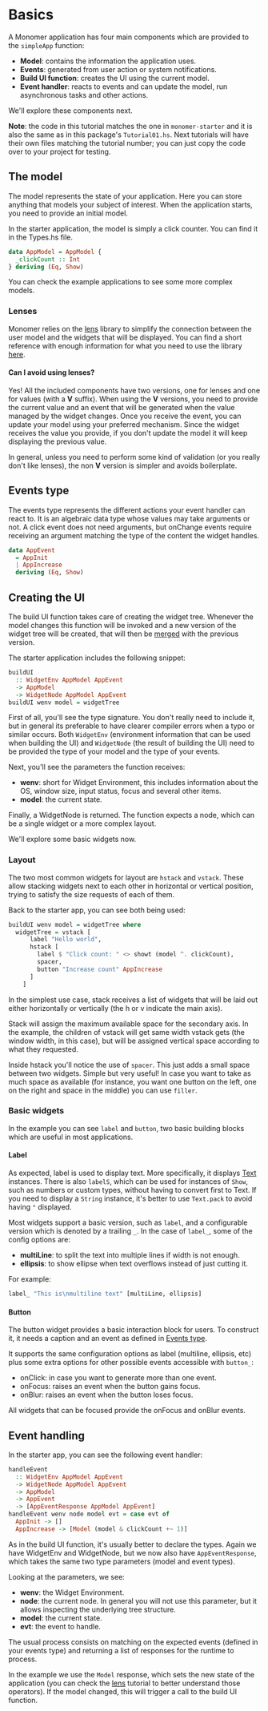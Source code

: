 # Basics

A Monomer application has four main components which are provided to the
`simpleApp` function:

- **Model**: contains the information the application uses.
- **Events**: generated from user action or system notifications.
- **Build UI function**: creates the UI using the current model.
- **Event handler**: reacts to events and can update the model, run asynchronous 
tasks and other actions.

We'll explore these components next.

**Note**: the code in this tutorial matches the one in `monomer-starter` and it
is also the same as in this package's `Tutorial01.hs`. Next tutorials will have
their own files matching the tutorial number; you can just copy the code over to
your project for testing.

## The model

The model represents the state of your application. Here you can store anything
that models your subject of interest. When the application starts, you need to
provide an initial model.

In the starter application, the model is simply a click counter. You can find it
in the Types.hs file.

```haskell
data AppModel = AppModel {
  _clickCount :: Int
} deriving (Eq, Show)
```

You can check the example applications to see some more complex models.

### Lenses

Monomer relies on the [lens](https://hackage.haskell.org/package/lens) library
to simplify the connection between the user model and the widgets that will be
displayed. You can find a short reference with enough information for what you
need to use the library [here](external/01-lenses.md).

#### Can I avoid using lenses?

Yes! All the included components have two versions, one for lenses and one for
values (with a **V** suffix). When using the **V** versions, you need to provide
the current value and an event that will be generated when the value managed by
the widget changes. Once you receive the event, you can update your model using
your preferred mechanism. Since the widget receives the value you provide, if
you don't update the model it will keep displaying the previous value.

In general, unless you need to perform some kind of validation (or you really
don't like lenses), the non **V** version is simpler and avoids boilerplate.

## Events type

The events type represents the different actions your event handler can react
to. It is an algebraic data type whose values may take arguments or not. A click
event does not need arguments, but onChange events require receiving an argument
matching the type of the content the widget handles.

```haskell
data AppEvent
  = AppInit
  | AppIncrease
  deriving (Eq, Show)
```

## Creating the UI

The build UI function takes care of creating the widget tree. Whenever the model
changes this function will be invoked and a new version of the widget tree will
be created, that will then be [merged](../reference/01-merge-process.md) with
the previous version.

The starter application includes the following snippet:

```haskell
buildUI
  :: WidgetEnv AppModel AppEvent
  -> AppModel
  -> WidgetNode AppModel AppEvent
buildUI wenv model = widgetTree
```

First of all, you'll see the type signature. You don't really need to include
it, but in general its preferable to have clearer compiler errors when a typo
or similar occurs. Both `WidgetEnv` (environment information that can be used
when building the UI) and `WidgetNode` (the result of building the UI) need to
be provided the type of your model and the type of your events.

Next, you'll see the parameters the function receives:

- **wenv**: short for Widget Environment, this includes information about the OS,
window size, input status, focus and several other items.
- **model**: the current state.

Finally, a WidgetNode is returned. The function expects a node, which can be a
single widget or a more complex layout.

We'll explore some basic widgets now.

### Layout

The two most common widgets for layout are `hstack` and `vstack`. These allow
stacking widgets next to each other in horizontal or vertical position, trying
to satisfy the size requests of each of them.

Back to the starter app, you can see both being used:

```haskell
buildUI wenv model = widgetTree where
  widgetTree = vstack [
      label "Hello world",
      hstack [
        label $ "Click count: " <> showt (model ^. clickCount),
        spacer,
        button "Increase count" AppIncrease
      ]
    ]
```

In the simplest use case, stack receives a list of widgets that will be laid out
either horizontally or vertically (the h or v indicate the main axis).

Stack will assign the maximum available space for the secondary axis. In the
example, the children of vstack will get same width vstack gets (the window
width, in this case), but will be assigned vertical space according to what they
requested.

Inside hstack you'll notice the use of `spacer`. This just adds a small space
between two widgets. Simple but very useful! In case you want to take as much
space as available (for instance, you want one button on the left, one on the
right and space in the middle) you can use `filler`.

### Basic widgets

In the example you can see `label` and `button`, two basic building blocks which
are useful in most applications.

#### Label

As expected, label is used to display text. More specifically, it displays
[Text](https://hackage.haskell.org/package/text) instances. There is also
`labelS`, which can be used for instances of `Show`, such as numbers or custom
types, without having to convert first to Text. If you need to display a
`String` instance, it's better to use `Text.pack` to avoid having `"` displayed.

Most widgets support a basic version, such as `label`, and a configurable
version which is denoted by a trailing `_`. In the case of `label_`, some of the
config options are:

- **multiLine**: to split the text into multiple lines if width is not enough.
- **ellipsis**: to show ellipse when text overflows instead of just cutting it.

For example:

```haskell
label_ "This is\nmultiline text" [multiLine, ellipsis]
```

#### Button

The button widget provides a basic interaction block for users. To construct it,
it needs a caption and an event as defined in [Events type](#events-type).

It supports the same configuration options as label (multiline, ellipsis, etc)
plus some extra options for other possible events accessible with `button_`:

- onClick: in case you want to generate more than one event.
- onFocus: raises an event when the button gains focus.
- onBlur: raises an event when the button loses focus.

All widgets that can be focused provide the onFocus and onBlur events.

## Event handling

In the starter app, you can see the following event handler:

```haskell
handleEvent
  :: WidgetEnv AppModel AppEvent
  -> WidgetNode AppModel AppEvent
  -> AppModel
  -> AppEvent
  -> [AppEventResponse AppModel AppEvent]
handleEvent wenv node model evt = case evt of
  AppInit -> []
  AppIncrease -> [Model (model & clickCount +~ 1)]
```

As in the build UI function, it's usually better to declare the types. Again we
have WidgetEnv and WidgetNode, but we now also have `AppEventResponse`, which
takes the same two type parameters (model and event types).

Looking at the parameters, we see:

- **wenv**: the Widget Environment.
- **node**: the current node. In general you will not use this parameter, but it
allows inspecting the underlying tree structure.
- **model**: the current state.
- **evt**: the event to handle.

The usual process consists on matching on the expected events (defined in your
events type) and returning a list of responses for the runtime to process.

In the example we use the `Model` response, which sets the new state of the
application (you can check the [lens](external/01-lenses.md) tutorial to better
understand those operators). If the model changed, this will trigger a call to
the build UI function.
